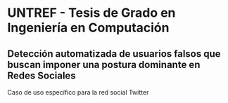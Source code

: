 # UNTREF - Tesis de Grado en Ingeniería en Computación
## Detección automatizada de usuarios falsos que buscan imponer una postura dominante en Redes Sociales
Caso de uso específico para la red social Twitter

